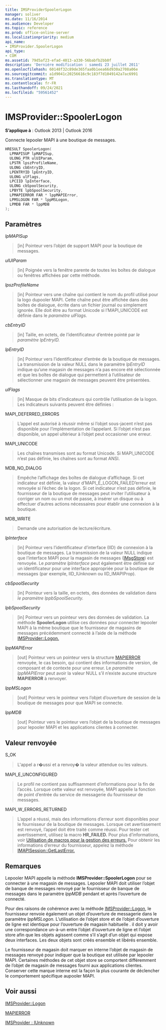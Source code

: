```yaml
---
title: IMSProviderSpoolerLogon
manager: soliver
ms.date: 11/16/2014
ms.audience: Developer
ms.topic: reference
ms.prod: office-online-server
ms.localizationpriority: medium
api_name:
- IMSProvider.SpoolerLogon
api_type:
- COM
ms.assetid: 79d5af23-efad-4013-a330-56babfb2bb0f
description: 'Derniére modification : samedi 23 juillet 2011'
ms.openlocfilehash: 60148f32c89de365faa0b1eea66d930a2708a06e
ms.sourcegitcommit: a1d9041c20256616c9c183f7d1049142a7ac6991
ms.translationtype: MT
ms.contentlocale: fr-FR
ms.lasthandoff: 09/24/2021
ms.locfileid: "59561452"
---
```

# <a name="imsproviderspoolerlogon"></a>IMSProvider::SpoolerLogon

  
  
**S’applique à** : Outlook 2013 | Outlook 2016 
  
Connecte lepooler MAPI à une boutique de messages.
  
```cpp
HRESULT SpoolerLogon(
  LPMAPISUP lpMAPISup,
  ULONG_PTR ulUIParam,
  LPSTR lpszProfileName,
  ULONG cbEntryID,
  LPENTRYID lpEntryID,
  ULONG ulFlags,
  LPCIID lpInterface,
  ULONG cbSpoolSecurity,
  LPBYTE lpbSpoolSecurity,
  LPMAPIERROR FAR * lppMAPIError,
  LPMSLOGON FAR * lppMSLogon,
  LPMDB FAR * lppMDB     
);
```

## <a name="parameters"></a>Paramètres

 _lpMAPISup_
  
> [in] Pointeur vers l’objet de support MAPI pour la boutique de messages.
    
 _ulUIParam_
  
> [in] Poignée vers la fenêtre parente de toutes les boîtes de dialogue ou fenêtres affichées par cette méthode. 
    
 _lpszProfileName_
  
> [in] Pointeur vers une chaîne qui contient le nom du profil utilisé pour la logo dupooler MAPI. Cette chaîne peut être affichée dans des boîtes de dialogue, écrite dans un fichier journal ou simplement ignorée. Elle doit être au format Unicode si l’MAPI_UNICODE est définie dans le _paramètre ulFlags._ 
    
 _cbEntryID_
  
> [in] Taille, en octets, de l’identificateur d’entrée pointé par _le paramètre lpEntryID._ 
    
 _lpEntryID_
  
> [in] Pointeur vers l’identificateur d’entrée de la boutique de messages. La transmission de la valeur NULL dans le paramètre  _lpEntryID_ indique qu’une magasin de messages n’a pas encore été sélectionnée et que les boîtes de dialogue qui permettent à l’utilisateur de sélectionner une magasin de messages peuvent être présentées. 
    
 _ulFlags_
  
> [in] Masque de bits d’indicateurs qui contrôle l’utilisation de la logon. Les indicateurs suivants peuvent être définies :
    
MAPI_DEFERRED_ERRORS 
  
> L’appel est autorisé à réussir même si l’objet sous-jacent n’est pas disponible pour l’implémentation de l’appelant. Si l’objet n’est pas disponible, un appel ultérieur à l’objet peut occasioner une erreur.
    
MAPI_UNICODE 
  
> Les chaînes transmises sont au format Unicode. Si MAPI_UNICODE n’est pas définie, les chaînes sont au format ANSI.
    
MDB_NO_DIALOG 
  
> Empêche l’affichage des boîtes de dialogue d’affichage. Si cet indicateur est définie, la valeur d’MAPI_E_LOGON_FAILED’erreur est renvoyée si l’échec de la logon. Si cet indicateur n’est pas définie, le fournisseur de la boutique de messages peut inviter l’utilisateur à corriger un nom ou un mot de passe, à insérer un disque ou à effectuer d’autres actions nécessaires pour établir une connexion à la boutique.
    
MDB_WRITE 
  
> Demande une autorisation de lecture/écriture.
    
 _lpInterface_
  
> [in] Pointeur vers l’identificateur d’interface (IID) de connexion à la boutique de messages. La transmission de la valeur NULL indique que l’interface MAPI pour la magasin de messages ([IMsgStore](imsgstoreimapiprop.md)) est renvoyée. Le  _paramètre lpInterface_ peut également être définie sur un identificateur pour une interface appropriée pour la boutique de messages (par exemple, IID_IUnknown ou IID_IMAPIProp). 
    
 _cbSpoolSecurity_
  
> [in] Pointeur vers la taille, en octets, des données de validation dans _le paramètre lppbSpoolSecurity._ 
    
 _lpbSpoolSecurity_
  
> [in] Pointeur vers un pointeur vers des données de validation. La méthode **SpoolerLogon** utilise ces données pour connecter lepooler MAPI à la même boutique que le fournisseur de magasins de messages précédemment connecté à l’aide de la méthode [IMSProvider::Logon.](imsprovider-logon.md) 
    
 _lppMAPIError_
  
> [out] Pointeur vers un pointeur vers la structure [MAPIERROR](mapierror.md) renvoyée, le cas besoin, qui contient des informations de version, de composant et de contexte pour une erreur. Le  _paramètre lppMAPIError_ peut avoir la valeur NULL s’il n’existe aucune structure **MAPIERROR** à renvoyer. 
    
 _lppMSLogon_
  
> [out] Pointeur vers le pointeur vers l’objet d’ouverture de session de la boutique de messages pour que MAPI se connecte.
    
 _lppMDB_
  
> [out] Pointeur vers le pointeur vers l’objet de la boutique de messages pour lepooler MAPI et les applications clientes à connecter.
    
## <a name="return-value"></a>Valeur renvoyée

S_OK 
  
> L'appel a r�ussi et a renvoy� la valeur attendue ou les valeurs.
    
MAPI_E_UNCONFIGURED 
  
> Le profil ne contient pas suffisamment d’informations pour la fin de l’accès. Lorsque cette valeur est renvoyée, MAPI appelle la fonction de point d’entrée du service de messagerie du fournisseur de messages.
    
MAPI_W_ERRORS_RETURNED 
  
> L’appel a réussi, mais des informations d’erreur sont disponibles pour le fournisseur de la boutique de messages. Lorsque cet avertissement est renvoyé, l’appel doit être traité comme réussi. Pour tester cet avertissement, utilisez la macro **HR_FAILED.** Pour plus d’informations, voir [Utilisation de macros pour la gestion des erreurs.](using-macros-for-error-handling.md) Pour obtenir les informations d’erreur du fournisseur, appelez la méthode [IMAPISession::GetLastError.](imapisession-getlasterror.md) 
    
## <a name="remarks"></a>Remarques

Lepooler MAPI appelle la méthode **IMSProvider::SpoolerLogon** pour se connecter à une magasin de messages. Lepooler MAPI doit utiliser l’objet de banque de messages renvoyé par le fournisseur de banque de messages dans le paramètre  _lppMDB_ pendant et après l’ouverture de connecté. 
  
Pour des raisons de cohérence avec la méthode [IMSProvider::Logon,](imsprovider-logon.md) le fournisseur renvoie également un objet d’ouverture de messagerie dans le paramètre _lppMSLogon._ L’utilisation de l’objet store et de l’objet d’ouverture de ligne est identique pour l’ouverture de magasin habituelle . il doit y avoir une correspondance un-à-un entre l’objet d’ouverture de ligne et l’objet store afin que les objets agissent comme s’il s’agit d’un objet qui expose deux interfaces. Les deux objets sont créés ensemble et libérés ensemble. 
  
Le fournisseur de magasin doit marquer en interne l’objet de magasin de messages renvoyé pour indiquer que la boutique est utilisée par lepooler MAPI. Certaines méthodes de cet objet store se comportent différemment de l’objet de magasin de messages fourni aux applications clientes. Conserver cette marque interne est la façon la plus courante de déclencher le comportement spécifique aupooler MAPI.
  
## <a name="see-also"></a>Voir aussi



[IMSProvider::Logon](imsprovider-logon.md)
  
[MAPIERROR](mapierror.md)
  
[IMSProvider : IUnknown](imsprovideriunknown.md)

